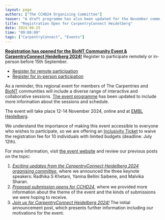 ```yaml
---
layout: page
authors: ["The CCHD24 Organising Committee"]
teaser: "A draft programme has also been updated for the November community event in Germany."
title: "Registration Open for CarpentryConnect Heidelberg"
date: 2024-06-25
time: "09:00:00"
tags: ["CarpentryConnect", "Events"]
---
```


**[Registration has opened for the BioNT Community Event & CarpentryConnect Heidelberg 2024!](https://biont-training.eu/event-details/CarpentryConnect2024)** Register to participate remotely or in-person before 15th September.

* [Register for remote participation](https://embl.ungerboeck.com/PROD/emc00/register.aspx?aat=MulIMw2DfZ0Yc2qDnXZcy7sGZfzOLQzpnxqa6MyFaWI%3d)
* [Register for in-person participation](https://embl.ungerboeck.com/PROD/emc00/register.aspx?aat=eCafbiTSn12L5SBImMxFvDMFEL3WSolrYmTdZdhLJOw%3d)

As a reminder, this regional event for members of The Carpentries and [BioNT](https://biont-training.eu/) communities will include a diverse range of interactive and collaborative sessions. [The event programme](https://biont-training.eu/event-details/conference-programme) has been updated to include more information about the sessions and schedule.

The event will take place 12-14 November 2024, online and at [EMBL Heidelberg](https://www.embl.org/sites/heidelberg/).

We understand the importance of making this event accessible to everyone who wishes to participate, so we are offering an [Inclusivity Ticket](https://survey.bio-it.embl.de/195458?) to waive the registration fee for 10 individuals with limited budgets (deadline: July 12th).

For more information, visit [the event website](https://biont-training.eu/event-details/CarpentryConnect2024) and review our previous posts on the topic:

1. [_Exciting updates from the CarpentryConnect Heidelberg 2024 organising committee_](https://carpentries.org/blog/2024/05/cchd2024-updates-from-the-organising-committee/), where we announced the three keynote speakers: Radhika S Khetani, Yanina Bellini Saibene, and Malvika Sharan.
2. [_Proposal submission opens for CCHD24_](https://carpentries.org/blog/2024/02/cchd24-call-for-proposals/), where we provided more information about the theme of the event and the kinds of submissions we were hoping to receive.
3. [_Join us for CarpentryConnect Heidelberg 2024!_](https://carpentries.org/blog/2024/01/announcing-cchd24/) The initial announcement post, which presents further information including our motivations for the event.
